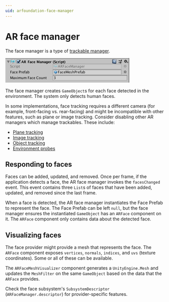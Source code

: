 ```yaml
---
uid: arfoundation-face-manager
---
```

# AR face manager

The face manager is a type of [trackable manager](trackable-managers.md).

![AR face manager](images/ar-face-manager.png "AR face manager")

The face manager creates `GameObject`s for each face detected in the environment. The system only detects human faces.

In some implementations, face tracking requires a different camera (for example, front-facing vs. rear-facing) and might be incompatible with other features, such as plane or image tracking. Consider disabling other AR managers which manage trackables. These include:

* [Plane tracking](plane-manager.md)
* [Image tracking](tracked-image-manager.md)
* [Object tracking](tracked-object-manager.md)
* [Environment probes](environment-probe-manager.md)

## Responding to faces

Faces can be added, updated, and removed. Once per frame, if the application detects a face, the AR face manager invokes the `facesChanged` event. This event contains three `List`s of faces that have been added, updated, and removed since the last frame.

When a face is detected, the AR face manager instantiates the Face Prefab to represent the face. The Face Prefab can be left `null`, but the face manager ensures the instantiated `GameObject` has an `ARFace` component on it. The `ARFace` component only contains data about the detected face.

## Visualizing faces

The face provider might provide a mesh that represents the face. The `ARFace` component exposes `vertices`, `normals`, `indices`, and `uvs` (texture coordinates). Some or all of these can be available.

The `ARFaceMeshVisualizer` component generates a `UnityEngine.Mesh` and updates the `MeshFilter` on the same `GameObject` based on the data that the `ARFace` provides.

Check the face subsystem's `SubsystemDescriptor` (`ARFaceManager.descriptor`) for provider-specific features.
